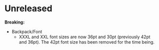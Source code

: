 # Unreleased

**Breaking:**

- Backpack/Font
  - XXXL and XXL font sizes are now 36pt and 30pt (previously 42pt and 36pt). The 42pt font size has been removed for the time being.